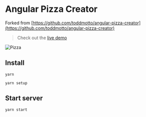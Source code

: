 # Angular Pizza Creator 

Forked from [https://github.com/toddmotto/angular-pizza-creator](https://github.com/toddmotto/angular-pizza-creator)

> Check out the [live demo](https://toddmotto.com/angular-pizza-creator/)

![Pizza](pizza.png)

## Install

```shell
yarn
```

```shell
yarn setup
```

## Start server

```shell
yarn start
```





